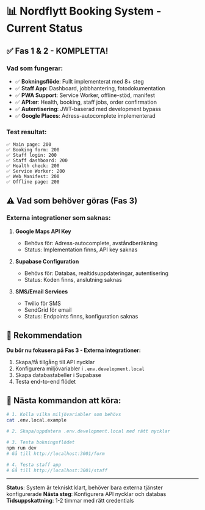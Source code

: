 # 📊 Nordflytt Booking System - Current Status

## ✅ Fas 1 & 2 - KOMPLETTA!

### Vad som fungerar:
- ✅ **Bokningsflöde**: Fullt implementerat med 8+ steg
- ✅ **Staff App**: Dashboard, jobbhantering, fotodokumentation
- ✅ **PWA Support**: Service Worker, offline-stöd, manifest
- ✅ **API:er**: Health, booking, staff jobs, order confirmation
- ✅ **Autentisering**: JWT-baserad med development bypass
- ✅ **Google Places**: Adress-autocomplete implementerad

### Test resultat:
```
✅ Main page: 200
✅ Booking form: 200
✅ Staff login: 200
✅ Staff dashboard: 200
✅ Health check: 200
✅ Service Worker: 200
✅ Web Manifest: 200
✅ Offline page: 200
```

## ⚠️ Vad som behöver göras (Fas 3)

### Externa integrationer som saknas:
1. **Google Maps API Key**
   - Behövs för: Adress-autocomplete, avståndberäkning
   - Status: Implementation finns, API key saknas

2. **Supabase Configuration**
   - Behövs för: Databas, realtidsuppdateringar, autentisering
   - Status: Koden finns, anslutning saknas

3. **SMS/Email Services**
   - Twilio för SMS
   - SendGrid för email
   - Status: Endpoints finns, konfiguration saknas

## 🎯 Rekommendation

**Du bör nu fokusera på Fas 3 - Externa integrationer:**

1. Skapa/få tillgång till API nycklar
2. Konfigurera miljövariabler i `.env.development.local`
3. Skapa databastabeller i Supabase
4. Testa end-to-end flödet

## 📝 Nästa kommandon att köra:

```bash
# 1. Kolla vilka miljövariabler som behövs
cat .env.local.example

# 2. Skapa/uppdatera .env.development.local med rätt nycklar

# 3. Testa bokningsflödet
npm run dev
# Gå till http://localhost:3001/form

# 4. Testa staff app
# Gå till http://localhost:3001/staff
```

---

**Status**: System är tekniskt klart, behöver bara externa tjänster konfigurerade
**Nästa steg**: Konfigurera API nycklar och databas
**Tidsuppskattning**: 1-2 timmar med rätt credentials